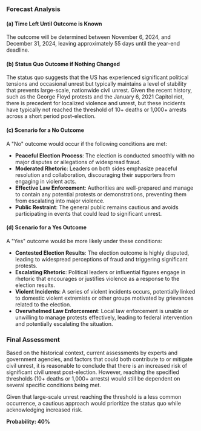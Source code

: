 ### Forecast Analysis

#### (a) Time Left Until Outcome is Known
The outcome will be determined between November 6, 2024, and December 31, 2024, leaving approximately 55 days until the year-end deadline.

#### (b) Status Quo Outcome if Nothing Changed
The status quo suggests that the US has experienced significant political tensions and occasional unrest but typically maintains a level of stability that prevents large-scale, nationwide civil unrest. Given the recent history, such as the George Floyd protests and the January 6, 2021 Capitol riot, there is precedent for localized violence and unrest, but these incidents have typically not reached the threshold of 10+ deaths or 1,000+ arrests across a short period post-election.

#### (c) Scenario for a No Outcome
A "No" outcome would occur if the following conditions are met:
- **Peaceful Election Process**: The election is conducted smoothly with no major disputes or allegations of widespread fraud.
- **Moderated Rhetoric**: Leaders on both sides emphasize peaceful resolution and collaboration, discouraging their supporters from engaging in violent acts.
- **Effective Law Enforcement**: Authorities are well-prepared and manage to contain any potential protests or demonstrations, preventing them from escalating into major violence.
- **Public Restraint**: The general public remains cautious and avoids participating in events that could lead to significant unrest.

#### (d) Scenario for a Yes Outcome
A "Yes" outcome would be more likely under these conditions:
- **Contested Election Results**: The election outcome is highly disputed, leading to widespread perceptions of fraud and triggering significant protests.
- **Escalating Rhetoric**: Political leaders or influential figures engage in rhetoric that encourages or justifies violence as a response to the election results.
- **Violent Incidents**: A series of violent incidents occurs, potentially linked to domestic violent extremists or other groups motivated by grievances related to the election.
- **Overwhelmed Law Enforcement**: Local law enforcement is unable or unwilling to manage protests effectively, leading to federal intervention and potentially escalating the situation.

### Final Assessment

Based on the historical context, current assessments by experts and government agencies, and factors that could both contribute to or mitigate civil unrest, it is reasonable to conclude that there is an increased risk of significant civil unrest post-election. However, reaching the specified thresholds (10+ deaths or 1,000+ arrests) would still be dependent on several specific conditions being met.

Given that large-scale unrest reaching the threshold is a less common occurrence, a cautious approach would prioritize the status quo while acknowledging increased risk.

**Probability: 40%**